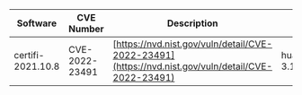 | Software          | CVE Number     | Description                                                                                        | Fixed In                  |
|-------------------|----------------|----------------------------------------------------------------------------------------------------|---------------------------|
| certifi-2021.10.8 | CVE-2022-23491 | [https://nvd.nist.gov/vuln/detail/CVE-2022-23491](https://nvd.nist.gov/vuln/detail/CVE-2022-23491) | huaweicloudsdkcore-3.1.19 |
